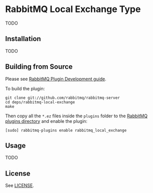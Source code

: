 # RabbitMQ Local Exchange Type

TODO

## Installation

TODO

## Building from Source

Please see [RabbitMQ Plugin Development guide](https://www.rabbitmq.com/plugin-development.html).

To build the plugin:

    git clone git://github.com/rabbitmq/rabbitmq-server
    cd deps/rabbitmq-local-exchange
    make

Then copy all the `*.ez` files inside the `plugins` folder to the [RabbitMQ plugins directory](https://www.rabbitmq.com/relocate.html)
and enable the plugin:

    [sudo] rabbitmq-plugins enable rabbitmq_local_exchange


## Usage

TODO


## License

See [LICENSE](./LICENSE).
